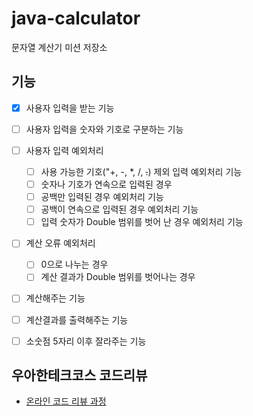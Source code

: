 # java-calculator
문자열 계산기 미션 저장소

## 기능

- [x] 사용자 입력을 받는 기능

- [ ] 사용자 입력을 숫자와 기호로 구분하는 기능

- [ ] 사용자 입력 예외처리
    - [ ] 사용 가능한 기호("+, -, *, /, ~~.~~) 제외 입력 예외처리 기능
    - [ ] 숫자나 기호가 연속으로 입력된 경우
    - [ ] 공백만 입력된 경우 예외처리 기능
    - [ ] 공백이 연속으로 입력된 경우 예외처리 기능
    - [ ] 입력 숫자가 Double 범위를 벗어 난 경우 예외처리 기능

- [ ] 계산 오류 예외처리
    - [ ] 0으로 나누는 경우
    - [ ] 계산 결과가 Double 범위를 벗어나는 경우

- [ ] 계산해주는 기능

- [ ] 계산결과를 출력해주는 기능
- [ ] 소숫점 5자리 이후 잘라주는 기능

## 우아한테크코스 코드리뷰
* [온라인 코드 리뷰 과정](https://github.com/woowacourse/woowacourse-docs/blob/master/maincourse/README.md)
